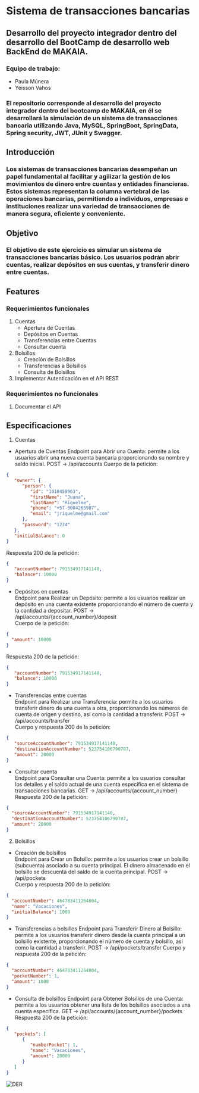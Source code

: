# Sistema de transacciones bancarias
## Desarrollo del proyecto integrador dentro del desarrollo del BootCamp de desarrollo web BackEnd de MAKAIA.
### Equipo de trabajo:
* Paula Múnera
* Yeisson Vahos

### El repositorio corresponde al desarrollo del proyecto integrador dentro del bootcamp de MAKAIA, en él se desarrollará la simulación de un sistema de transacciones bancaria utilizando Java, MySQL, SpringBoot, SpringData, Spring security, JWT, JUnit y Swagger.

## Introducción

### Los sistemas de transacciones bancarias desempeñan un papel fundamental al facilitar y agilizar la gestión de los movimientos de dinero entre cuentas y entidades financieras. Estos sistemas representan la columna vertebral de las operaciones bancarias, permitiendo a individuos, empresas e instituciones realizar una variedad de transacciones de manera segura, eficiente y conveniente.

## Objetivo
### El objetivo de este ejercicio es simular un sistema de transacciones bancarias básico. Los usuarios podrán abrir cuentas, realizar depósitos en sus cuentas, y transferir dinero entre cuentas.

## Features

### Requerimientos funcionales
1. Cuentas
   * Apertura de Cuentas
   * Depósitos en Cuentas
   * Transferencias entre Cuentas
   * Consultar cuenta
2. Bolsillos
   * Creación de Bolsillos
   * Transferencias a Bolsillos
   * Consulta de Bolsillos
3. Implementar Autenticación en el API REST

### Requerimientos no funcionales
1. Documentar el API

## Especificaciones

1. Cuentas
* Apertura de Cuentas
Endpoint para Abrir una Cuenta: permite a los usuarios abrir una nueva cuenta bancaria proporcionando su nombre y saldo inicial. POST -> /api/accounts
Cuerpo de la petición:
```json
{
   "owner": {
      "person": {
         "id": "1010458963",
         "firstName": "Juana",
         "lastName": "Riquelme",
         "phone": "+57-3004265987",
         "email": "jriquelme@gmail.com"
      },
      "password": "1234"
   },
   "initialBalance": 0
}
```

Respuesta 200 de la petición:
```json
{
   "accountNumber": 791534917141140,
   "balance": 10000
}
```

* Depósitos en cuentas  
Endpoint para Realizar un Depósito: permite a los usuarios realizar un depósito en una cuenta existente proporcionando el número de cuenta y la cantidad a depositar. POST -> /api/accounts/{account_number}/deposit  
Cuerpo de la petición:
```json
{
  "amount": 10000
}
```

Respuesta 200 de la petición:
```json
{
   "accountNumber": 791534917141140,
   "balance": 10000
}
```

* Transferencias entre cuentas  
Endpoint para Realizar una Transferencia: permite a los usuarios transferir dinero de una cuenta a otra, proporcionando los números de cuenta de origen y destino, así como la cantidad a transferir. POST -> /api/accounts/transfer  
Cuerpo y respuesta 200 de la petición:
```json
{
   "sourceAccountNumber": 791534917141140,
   "destinationAccountNumber": 523754106790787,
   "amount": 20000
}
```

* Consultar cuenta  
Endpoint para Consultar una Cuenta: permite a los usuarios consultar los detalles y el saldo actual de una cuenta específica en el sistema de transacciones bancarias. GET -> /api/accounts/{account_number}  
Respuesta 200 de la petición:  
```json
{
  "sourceAccountNumber": 791534917141140,
  "destinationAccountNumber": 523754106790787,
  "amount": 20000
}
```

2. Bolsillos

* Creación de bolsillos  
Endpoint para Crear un Bolsillo: permite a los usuarios crear un bolsillo (subcuenta) asociado a su cuenta principal. El dinero almacenado en el bolsillo se descuenta del saldo de la cuenta principal. POST -> /api/pockets  
Cuerpo y respuesta 200 de la petición:
```json
{
  "accountNumber": 464783411264004,
  "name": "Vacaciones",
  "initialBalance": 1000
}
```

* Transferencias a bolsillos
Endpoint para Transferir Dinero al Bolsillo: permite a los usuarios transferir dinero desde la cuenta principal a un bolsillo existente, proporcionando el número de cuenta y bolsillo, así como la cantidad a transferir. POST -> /api/pockets/transfer
Cuerpo y respuesta 200 de la petición:
```json
{
  "accountNumber": 464783411264004,
  "pocketNumber": 1,
  "amount": 1000
}
```

* Consulta de bolsillos
Endpoint para Obtener Bolsillos de una Cuenta: permite a los usuarios obtener una lista de los bolsillos asociados a una cuenta específica. GET -> /api/accounts/{account_number}/pockets  
Respuesta 200 de la petición:
```json
{
   "pockets": [
      {
         "numberPocket": 1,
         "name": "Vacaciones",
         "amount": 20000
      }
   ]
}
```


![DER](https://github.com/yvahosc/transactionBankingSystem/assets/97228219/82321c89-d2ec-47c4-b4e5-bc32f77c318a)

